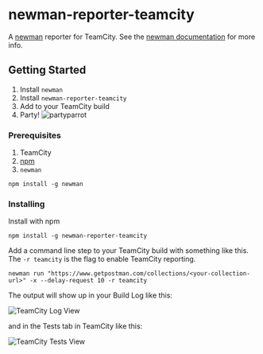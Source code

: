 # newman-reporter-teamcity
A [newman](https://github.com/postmanlabs/newman) reporter for TeamCity.  See the [newman documentation](https://www.getpostman.com/docs/postman/collection_runs/command_line_integration_with_newman) for more info.

## Getting Started

1. Install `newman`
2. Install `newman-reporter-teamcity`
3. Add to your TeamCity build
4. Party! ![partyparrot](https://user-images.githubusercontent.com/109331/28225265-ab5e1a20-6897-11e7-8cd4-cc26a304daa8.gif)

### Prerequisites

1. TeamCity
2. [npm](https://www.npmjs.com/)
3. `newman`

```
npm install -g newman
```

### Installing

Install with npm

```
npm install -g newman-reporter-teamcity
```

Add a command line step to your TeamCity build with something like this.  The `-r teamcity` is the flag to enable TeamCity reporting.

```
newman run "https://www.getpostman.com/collections/<your-collection-url>" -x --delay-request 10 -r teamcity
```

The output will show up in your Build Log like this:

![TeamCity Log View](https://user-images.githubusercontent.com/109331/28225215-74855590-6897-11e7-84ae-00db6e60a2cb.PNG)

and in the Tests tab in TeamCity like this:

![TeamCity Tests View](https://user-images.githubusercontent.com/109331/28225212-70810732-6897-11e7-9b66-692dc17a0641.PNG)

